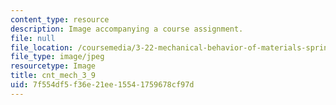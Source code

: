 ```yaml
---
content_type: resource
description: Image accompanying a course assignment.
file: null
file_location: /coursemedia/3-22-mechanical-behavior-of-materials-spring-2008/7f554df5f36e21ee15541759678cf97d_cnt_mech_3_9.jpg
file_type: image/jpeg
resourcetype: Image
title: cnt_mech_3_9
uid: 7f554df5-f36e-21ee-1554-1759678cf97d
---
```

